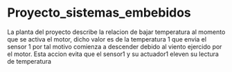 # Proyecto_sistemas_embebidos
La planta del proyecto describe la relacion de bajar temperatura al momento que se activa el motor, dicho valor es de la temperatura 1 que envia el sensor 1 por tal motivo comienza a descender debido al viento ejercido por el motor. Esta accion evita que el sensor1 y su actuador1 eleven su lectura de temperatura
